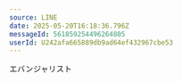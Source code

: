 ```yaml
---
source: LINE
date: 2025-05-20T16:18:36.796Z
messageId: 561859254496264805
userId: U242afa665889db9ad64ef432967cbe53
---
```


エバンジャリスト